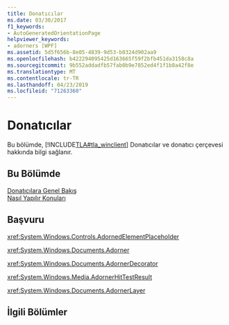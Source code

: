 ```yaml
---
title: Donatıcılar
ms.date: 03/30/2017
f1_keywords:
- AutoGeneratedOrientationPage
helpviewer_keywords:
- adorners [WPF]
ms.assetid: 5d5f656b-8e05-4839-9d53-b0324d902aa9
ms.openlocfilehash: b422294095425d163665f59f2bfb451da3158c8a
ms.sourcegitcommit: 9b552addadfb57fab0b9e7852ed4f1f1b8a42f8e
ms.translationtype: MT
ms.contentlocale: tr-TR
ms.lasthandoff: 04/23/2019
ms.locfileid: "71263360"
---
```

# <a name="adorners"></a>Donatıcılar
Bu bölümde, [!INCLUDE[TLA#tla_winclient](../../../../includes/tlasharptla-winclient-md.md)] Donatıcılar ve donatıcı çerçevesi hakkında bilgi sağlanır.  
  
## <a name="in-this-section"></a>Bu Bölümde  
 [Donatıcılara Genel Bakış](adorners-overview.md)  
 [Nasıl Yapılır Konuları](adorners-how-to-topics.md)  
  
## <a name="reference"></a>Başvuru  
 <xref:System.Windows.Controls.AdornedElementPlaceholder>  
  
 <xref:System.Windows.Documents.Adorner>  
  
 <xref:System.Windows.Documents.AdornerDecorator>  
  
 <xref:System.Windows.Media.AdornerHitTestResult>  
  
 <xref:System.Windows.Documents.AdornerLayer>  
  
## <a name="related-sections"></a>İlgili Bölümler
